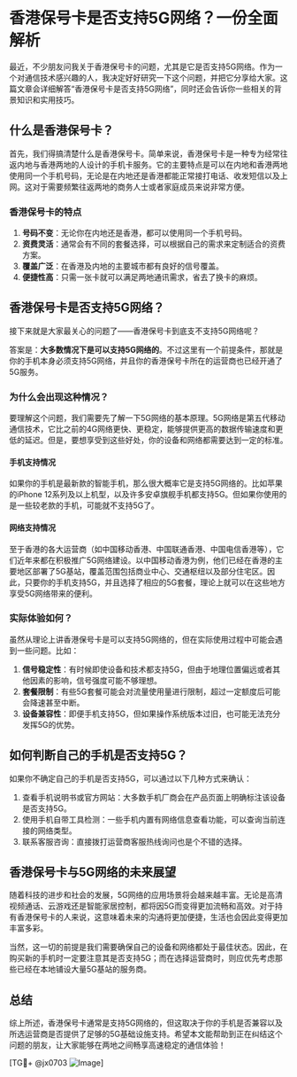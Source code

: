 # 香港保号卡是否支持5G网络？一份全面解析

最近，不少朋友问我关于香港保号卡的问题，尤其是它是否支持5G网络。作为一个对通信技术感兴趣的人，我决定好好研究一下这个问题，并把它分享给大家。这篇文章会详细解答“香港保号卡是否支持5G网络”，同时还会告诉你一些相关的背景知识和实用技巧。

## 什么是香港保号卡？

首先，我们得搞清楚什么是香港保号卡。简单来说，香港保号卡是一种专为经常往返内地与香港两地的人设计的手机卡服务。它的主要特点是可以在内地和香港两地使用同一个手机号码，无论是在内地还是香港都能正常接打电话、收发短信以及上网。这对于需要频繁往返两地的商务人士或者家庭成员来说非常方便。

### 香港保号卡的特点

1. **号码不变**：无论你在内地还是香港，都可以使用同一个手机号码。
2. **资费灵活**：通常会有不同的套餐选择，可以根据自己的需求来定制适合的资费方案。
3. **覆盖广泛**：在香港及内地的主要城市都有良好的信号覆盖。
4. **便捷性高**：只需一张卡就可以满足两地通讯需求，省去了换卡的麻烦。

## 香港保号卡是否支持5G网络？

接下来就是大家最关心的问题了——香港保号卡到底支不支持5G网络呢？

答案是：**大多数情况下是可以支持5G网络的**。不过这里有一个前提条件，那就是你的手机本身必须支持5G网络，并且你的香港保号卡所在的运营商也已经开通了5G服务。

### 为什么会出现这种情况？

要理解这个问题，我们需要先了解一下5G网络的基本原理。5G网络是第五代移动通信技术，它比之前的4G网络更快、更稳定，能够提供更高的数据传输速度和更低的延迟。但是，要想享受到这些好处，你的设备和网络都需要达到一定的标准。

#### 手机支持情况

如果你的手机是最新款的智能手机，那么很大概率它是支持5G网络的。比如苹果的iPhone 12系列及以上机型，以及许多安卓旗舰手机都支持5G。但如果你使用的是一些较老款的手机，可能就不支持5G了。

#### 网络支持情况

至于香港的各大运营商（如中国移动香港、中国联通香港、中国电信香港等），它们近年来都在积极推广5G网络建设。以中国移动香港为例，他们已经在香港的主要地区部署了5G基站，覆盖范围包括商业中心、交通枢纽以及部分住宅区。因此，只要你的手机支持5G，并且选择了相应的5G套餐，理论上就可以在这些地方享受5G网络带来的便利。

### 实际体验如何？

虽然从理论上讲香港保号卡是可以支持5G网络的，但在实际使用过程中可能会遇到一些问题。比如：

1. **信号稳定性**：有时候即使设备和技术都支持5G，但由于地理位置偏远或者其他因素的影响，信号强度可能不够理想。
2. **套餐限制**：有些5G套餐可能会对流量使用量进行限制，超过一定额度后可能会降速甚至中断。
3. **设备兼容性**：即便手机支持5G，但如果操作系统版本过旧，也可能无法充分发挥5G的优势。

## 如何判断自己的手机是否支持5G？

如果你不确定自己的手机是否支持5G，可以通过以下几种方式来确认：

1. 查看手机说明书或官方网站：大多数手机厂商会在产品页面上明确标注该设备是否支持5G。
2. 使用手机自带工具检测：一些手机内置有网络信息查看功能，可以查询当前连接的网络类型。
3. 联系客服咨询：直接拨打运营商客服热线询问也是个不错的选择。

## 香港保号卡与5G网络的未来展望

随着科技的进步和社会的发展，5G网络的应用场景将会越来越丰富。无论是高清视频通话、云游戏还是智能家居控制，都将因5G而变得更加流畅和高效。对于持有香港保号卡的人来说，这意味着未来的沟通将更加便捷，生活也会因此变得更加丰富多彩。

当然，这一切的前提是我们需要确保自己的设备和网络都处于最佳状态。因此，在购买新的手机时一定要注意其是否支持5G；而在选择运营商时，则应优先考虑那些已经在本地铺设大量5G基站的服务商。

## 总结

综上所述，香港保号卡通常是支持5G网络的，但这取决于你的手机是否兼容以及所选运营商是否提供了足够的5G基础设施支持。希望本文能帮助到正在纠结这个问题的朋友，让大家能够在两地之间畅享高速稳定的通信体验！

[TG💪+ @jx0703 ![Image](https://github.com/user-attachments/assets/dbca1d08-cadb-493c-b0ec-ad6f7a83f270)]